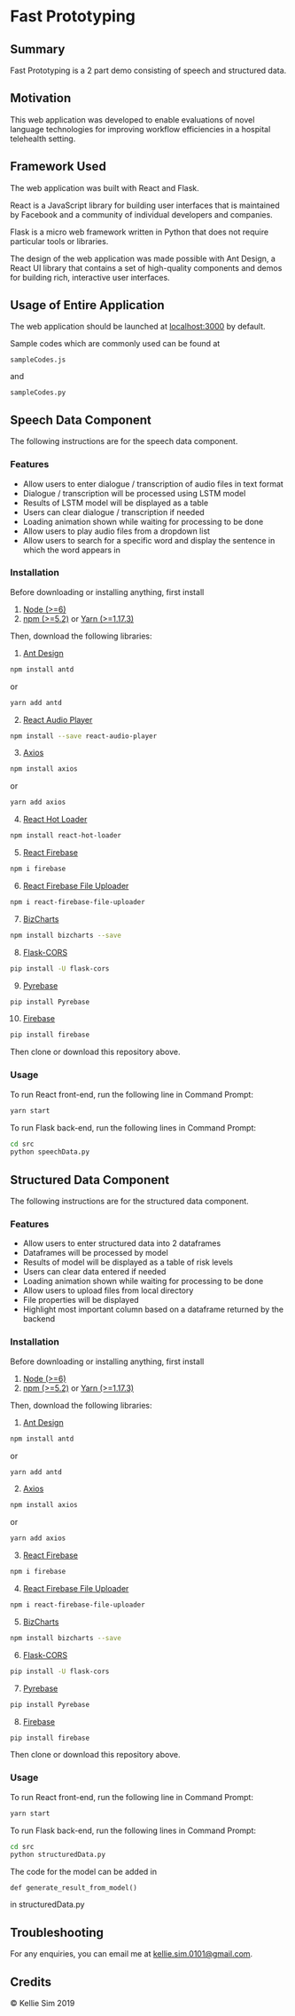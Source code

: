 # Fast Prototyping

## Summary
Fast Prototyping is a 2 part demo consisting of speech and structured data.

## Motivation
This web application was developed to enable evaluations of novel language technologies for improving workflow efficiencies in a hospital telehealth setting.

## Framework Used
The web application was built with React and Flask. 

React is a JavaScript library for building user interfaces that is maintained by Facebook and a community of individual developers and companies. 

Flask is a micro web framework written in Python that does not require particular tools or libraries.

The design of the web application was made possible with Ant Design, a React UI library that contains a set of high-quality components and demos for building rich, interactive user interfaces.

## Usage of Entire Application
The web application should be launched at [localhost:3000](/) by default.

Sample codes which are commonly used can be found at 
~~~~{.javascript}
sampleCodes.js
~~~~
and
~~~~{.python}
sampleCodes.py
~~~~

## Speech Data Component
The following instructions are for the speech data component.

### Features
* Allow users to enter dialogue / transcription of audio files in text format
* Dialogue / transcription will be processed using LSTM model 
* Results of LSTM model will be displayed as a table
* Users can clear dialogue / transcription if needed
* Loading animation shown while waiting for processing to be done
* Allow users to play audio files from a dropdown list
* Allow users to search for a specific word and display the sentence in which the word appears in

### Installation
Before downloading or installing anything, first install
1. [Node (>=6)](https://nodejs.org/en/download/)
2. [npm (>=5.2)](https://www.npmjs.com/get-npm) or [Yarn (>=1.17.3)](https://yarnpkg.com/lang/en/docs/install/) 

Then, download the following libraries:
1. [Ant Design](https://ant.design/docs/react/use-with-create-react-app)
```bash
npm install antd
```
or
```bash
yarn add antd
```

2. [React Audio Player](https://www.npmjs.com/package/react-audio-player)
```bash
npm install --save react-audio-player
```

3. [Axios](https://www.npmjs.com/package/axios)
```bash
npm install axios
```
or
```bash
yarn add axios
```

4. [React Hot Loader](https://www.npmjs.com/package/react-hot-loader)
```bash
npm install react-hot-loader
```

5. [React Firebase](https://www.npmjs.com/package/firebase)
```bash
npm i firebase
```

6. [React Firebase File Uploader](https://www.npmjs.com/package/react-firebase-file-uploader)
```bash
npm i react-firebase-file-uploader
```

7. [BizCharts](https://bizcharts.net)
```bash
npm install bizcharts --save
```

8. [Flask-CORS](https://flask-cors.readthedocs.io/en/latest/)
```bash
pip install -U flask-cors
```

9. [Pyrebase](https://pypi.org/project/Pyrebase/)
```bash
pip install Pyrebase
```

10. [Firebase](https://pypi.org/project/firebase/)
```bash
pip install firebase
```

Then clone or download this repository above.

### Usage
To run React front-end, run the following line in Command Prompt:
```bash
yarn start
```

To run Flask back-end, run the following lines in Command Prompt:
```bash
cd src
python speechData.py
```

## Structured Data Component
The following instructions are for the structured data component.

### Features
* Allow users to enter structured data into 2 dataframes
* Dataframes will be processed by model
* Results of model will be displayed as a table of risk levels
* Users can clear data entered if needed
* Loading animation shown while waiting for processing to be done
* Allow users to upload files from local directory
* File properties will be displayed
* Highlight most important column based on a dataframe returned by the backend

### Installation
Before downloading or installing anything, first install
1. [Node (>=6)](https://nodejs.org/en/download/)
2. [npm (>=5.2)](https://www.npmjs.com/get-npm) or [Yarn (>=1.17.3)](https://yarnpkg.com/lang/en/docs/install/) 

Then, download the following libraries:
1. [Ant Design](https://ant.design/docs/react/use-with-create-react-app)
```bash
npm install antd
```
or
```bash
yarn add antd
```

2. [Axios](https://www.npmjs.com/package/axios)
```bash
npm install axios
```
or
```bash
yarn add axios
```

3. [React Firebase](https://www.npmjs.com/package/firebase)
```bash
npm i firebase
```

4. [React Firebase File Uploader](https://www.npmjs.com/package/react-firebase-file-uploader)
```bash
npm i react-firebase-file-uploader
```

5. [BizCharts](https://bizcharts.net)
```bash
npm install bizcharts --save
```

6. [Flask-CORS](https://flask-cors.readthedocs.io/en/latest/)
```bash
pip install -U flask-cors
```

7. [Pyrebase](https://pypi.org/project/Pyrebase/)
```bash
pip install Pyrebase
```

8. [Firebase](https://pypi.org/project/firebase/)
```bash
pip install firebase
```

Then clone or download this repository above.

### Usage
To run React front-end, run the following line in Command Prompt:
```bash
yarn start
```

To run Flask back-end, run the following lines in Command Prompt:
```bash
cd src
python structuredData.py
```
The code for the model can be added in 
~~~~{.python}
def generate_result_from_model()
~~~~
in structuredData.py

## Troubleshooting
For any enquiries, you can email me at [kellie.sim.0101@gmail.com](mailto:kellie.sim.0101@gmail.com).

## Credits
© Kellie Sim 2019
